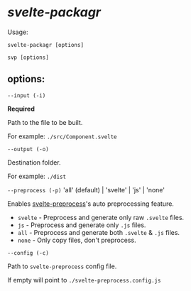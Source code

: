 # _svelte-packagr_

Usage:

`svelte-packagr [options]`

`svp [options]`

## options:

`--input (-i)`

**Required**

Path to the file to be built.

For example: `./src/Component.svelte`

`--output (-o)`

Destination folder.

For example: `./dist`

`--preprocess (-p)` 'all' (default) | 'svelte' | 'js' | 'none'

Enables [svelte-preprocess](https://github.com/sveltejs/svelte-preprocess)'s auto preprocessing feature.

-   `svelte` - Preprocess and generate only raw `.svelte` files.
-   `js` - Preprocess and generate only `.js` files.
-   `all` - Preprocess and generate both `.svelte` & `.js` files.
-   `none` - Only copy files, don't preprocess.

`--config (-c)`

Path to `svelte-preprocess` config file.

If empty will point to `./svelte-preprocess.config.js`
